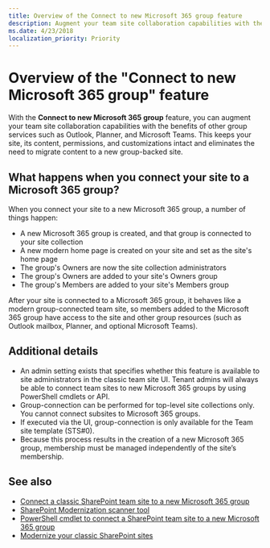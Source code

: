 ```yaml
---
title: Overview of the Connect to new Microsoft 365 group feature 
description: Augment your team site collaboration capabilities with the benefits of other group services such as Outlook, Planner, and Microsoft Teams.
ms.date: 4/23/2018
localization_priority: Priority
---
```


# Overview of the "Connect to new Microsoft 365 group" feature

With the **Connect to new Microsoft 365 group** feature, you can augment your team site collaboration capabilities with the benefits of other group services such as Outlook, Planner, and Microsoft Teams. This keeps your site, its content, permissions, and customizations intact and eliminates the need to migrate content to a new group-backed site.  

## What happens when you connect your site to a Microsoft 365 group? 

When you connect your site to a new Microsoft 365 group, a number of things happen:

- A new Microsoft 365 group is created, and that group is connected to your site collection
- A new modern home page is created on your site and set as the site's home page
- The group's Owners are now the site collection administrators
- The group's Owners are added to your site's Owners group
- The group's Members are added to your site's Members group

After your site is connected to a Microsoft 365 group, it behaves like a modern group-connected team site, so members added to the Microsoft 365 group have access to the site and other group resources (such as Outlook mailbox, Planner, and optional Microsoft Teams).


## Additional details 

- An admin setting exists that specifies whether this feature is available to site administrators in the classic team site UI.  Tenant admins will always be able to connect team sites to new Microsoft 365 groups by using PowerShell cmdlets or API. 
- Group-connection can be performed for top-level site collections only. You cannot connect subsites to Microsoft 365 groups. 
- If executed via the UI, group-connection is only available for the Team site template (STS#0). 
- Because this process results in the creation of a new Microsoft 365 group, membership must be managed independently of the site’s membership.  


## See also

- [Connect a classic SharePoint team site to a new Microsoft 365 group](../../transform/modernize-connect-to-office365-group.md)
- [SharePoint Modernization scanner tool](https://github.com/SharePoint/sp-dev-modernization/tree/master/Tools/SharePoint.Modernization)
- [PowerShell cmdlet to connect a SharePoint team site to a new Microsoft 365 group](https://docs.microsoft.com/powershell/module/sharepoint-online/Set-SPOSiteOffice365Group)
- [Modernize your classic SharePoint sites](../../transform/modernize-classic-sites.md)





